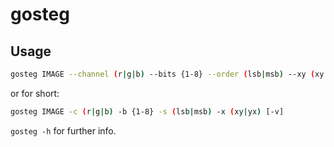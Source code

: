 # gosteg

## Usage

```bash
gosteg IMAGE --channel (r|g|b) --bits {1-8} --order (lsb|msb) --xy (xy|yx) [--invert]
```

or for short:

```bash
gosteg IMAGE -c (r|g|b) -b {1-8} -s (lsb|msb) -x (xy|yx) [-v]
```

`gosteg -h` for further info.